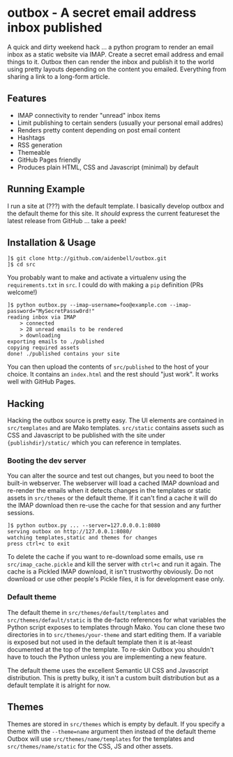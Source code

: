 # outbox - A secret email address inbox published
A quick and dirty weekend hack ... a python program to render an email inbox as a static website via IMAP. Create a secret email address and email things to it.
Outbox then can render the inbox and publish it to the world using pretty layouts
depending on the content you emailed. Everything from sharing a link to a long-form article.


## Features

- IMAP connectivity to render "unread" inbox items
- Limit publishing to certain senders (usually your personal email addres) 
- Renders pretty content depending on post email content
- Hashtags
- RSS generation
- Themeable
- GitHub Pages friendly
- Produces plain HTML, CSS and Javascript (minimal) by default

## Running Example
I run a site at (???) with the default template. I basically develop outbox and the default theme
for this site. It _should_ express the current featureset the latest release from GitHub ... take a peek!

## Installation & Usage
    ]$ git clone http://github.com/aidenbell/outbox.git
    ]$ cd src
    
You probably want to make and activate a virtualenv using the `requirements.txt` in `src`. I could do with making a `pip`
definition (PRs welcome!)

    ]$ python outbox.py --imap-username=foo@example.com --imap-password="MySecretPassw0rd!"
    reading inbox via IMAP
        > connected
        > 28 unread emails to be rendered
        > downloading
    exporting emails to ./published
    copying required assets
    done! ./published contains your site

You can then upload the contents of `src/published` to the host of your choice. It contains an `index.html` and the
rest should "just work". It works well with GitHub Pages.
    
## Hacking

Hacking the outbox source is pretty easy. The UI elements are contained in `src/templates` and are Mako templates. `src/static`
contains assets such as CSS and Javascript to be published with the site under
`{publishdir}/static/` which you can reference in templates.

### Booting the dev server
You can alter the source and test out changes, but you need to boot the built-in webserver.
The webserver will load a cached IMAP download and re-render the emails when it detects changes in the templates
or static assets in `src/themes` or the default theme. If it can't find a cache it will do the IMAP download then re-use the cache
for that session and any further sessions.

    ]$ python outbox.py ... --server=127.0.0.0.1:8080
    serving outbox on http://127.0.0.1:8080/
    watching templates,static and themes for changes
    press ctrl+c to exit
    
To delete the cache if you want to re-download some emails, use `rm src/imap_cache.pickle` and kill
the server with `ctrl+c` and run it again. 
The cache is a Pickled IMAP download, it isn't trustworthy obviously. Do not download or use other people's Pickle files,
it is for development ease only.
    
### Default theme
The default theme in `src/themes/default/templates` and `src/themes/default/static` is the de-facto references for what variables the Python
script exposes to templates through Mako. You can clone these two directories in to `src/themes/your-theme`
and start editing them. If a variable is exposed but not used in the default template then it is at-least
documented at the top of the template. To re-skin Outbox you shouldn't have to touch the Python unless
you are implementing a new feature.
    
The default theme uses the excellent Semantic UI CSS and Javascript distribution. This is pretty bulky, it isn't
a custom built distribution but as a default template it is alright for now.

## Themes
Themes are stored in `src/themes` which is empty by default. If you specify a theme with the `--theme=name`
argument then instead of the default theme Outbox will use `src/themes/name/templates` for the templates and
`src/themes/name/static` for the CSS, JS and other assets.